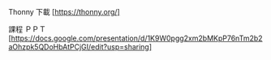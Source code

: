 Thonny 下載
[https://thonny.org/]

課程 ＰＰＴ  
[https://docs.google.com/presentation/d/1K9W0pgg2xm2bMKpP76nTm2b2aOhzpk5QDoHbAtPCjGI/edit?usp=sharing]

